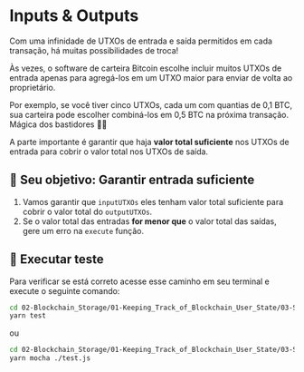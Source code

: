 # Inputs & Outputs

Com uma infinidade de UTXOs de entrada e saída permitidos em cada transação, há muitas possibilidades de troca!

Às vezes, o software de carteira Bitcoin escolhe incluir muitos UTXOs de entrada apenas para agregá-los em um UTXO maior para enviar de volta ao proprietário.

Por exemplo, se você tiver cinco UTXOs, cada um com quantias de 0,1 BTC, sua carteira pode escolher combiná-los em 0,5 BTC na próxima transação. Mágica dos bastidores 🐇🎩

A parte importante é garantir que haja **valor total suficiente** nos UTXOs de entrada para cobrir o valor total nos UTXOs de saída.

## 🏁 Seu objetivo: Garantir entrada suficiente

1. Vamos garantir que `inputUTXOs` eles tenham valor total suficiente para cobrir o valor total do `outputUTXOs`.
2. Se o valor total das entradas **for menor que** o valor total das saídas, gere um erro na `execute` função.

## 🧪 Executar teste

Para verificar se está correto acesse esse caminho em seu terminal e execute o seguinte comando:

```bash
cd 02-Blockchain_Storage/01-Keeping_Track_of_Blockchain_User_State/03-Sufficient_Amount/src
yarn test
```

ou 

```bash
cd 02-Blockchain_Storage/01-Keeping_Track_of_Blockchain_User_State/03-Sufficient_Amount/src
yarn mocha ./test.js
```